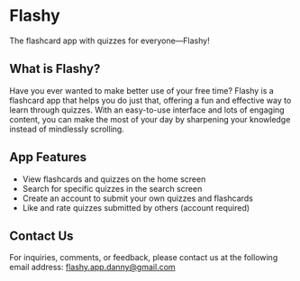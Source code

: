# Flashy  
The flashcard app with quizzes for everyone—Flashy!

## What is Flashy?  
Have you ever wanted to make better use of your free time? Flashy is a flashcard app that helps you do just that, offering a fun and effective way to learn through quizzes. With an easy-to-use interface and lots of engaging content, you can make the most of your day by sharpening your knowledge instead of mindlessly scrolling.

## App Features  
- View flashcards and quizzes on the home screen  
- Search for specific quizzes in the search screen  
- Create an account to submit your own quizzes and flashcards  
- Like and rate quizzes submitted by others (account required)

## Contact Us  
For inquiries, comments, or feedback, please contact us at the following email address: flashy.app.danny@gmail.com

